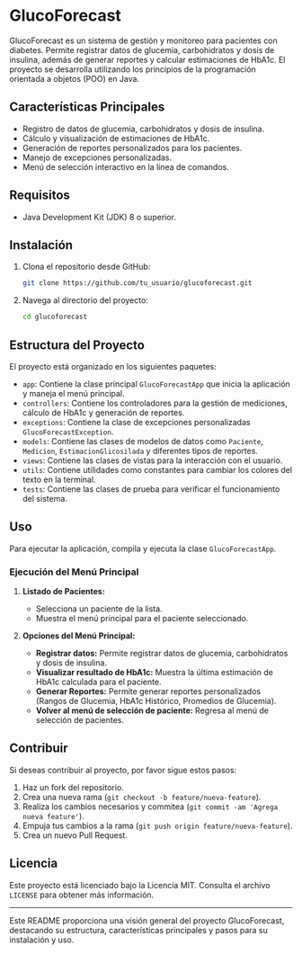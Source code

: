 # GlucoForecast

GlucoForecast es un sistema de gestión y monitoreo para pacientes con diabetes. Permite registrar datos de glucemia, carbohidratos y dosis de insulina, además de generar reportes y calcular estimaciones de HbA1c. El proyecto se desarrolla utilizando los principios de la programación orientada a objetos (POO) en Java.

## Características Principales

- Registro de datos de glucemia, carbohidratos y dosis de insulina.
- Cálculo y visualización de estimaciones de HbA1c.
- Generación de reportes personalizados para los pacientes.
- Manejo de excepciones personalizadas.
- Menú de selección interactivo en la línea de comandos.

## Requisitos

- Java Development Kit (JDK) 8 o superior.

## Instalación

1. Clona el repositorio desde GitHub:
   ```bash
   git clone https://github.com/tu_usuario/glucoforecast.git
   ```
2. Navega al directorio del proyecto:
   ```bash
   cd glucoforecast
   ```

## Estructura del Proyecto

El proyecto está organizado en los siguientes paquetes:

- `app`: Contiene la clase principal `GlucoForecastApp` que inicia la aplicación y maneja el menú principal.
- `controllers`: Contiene los controladores para la gestión de mediciones, cálculo de HbA1c y generación de reportes.
- `exceptions`: Contiene la clase de excepciones personalizadas `GlucoForecastException`.
- `models`: Contiene las clases de modelos de datos como `Paciente`, `Medicion`, `EstimacionGlicosilada` y diferentes tipos de reportes.
- `views`: Contiene las clases de vistas para la interacción con el usuario.
- `utils`: Contiene utilidades como constantes para cambiar los colores del texto en la terminal.
- `tests`: Contiene las clases de prueba para verificar el funcionamiento del sistema.

## Uso

Para ejecutar la aplicación, compila y ejecuta la clase `GlucoForecastApp`.

### Ejecución del Menú Principal

1. **Listado de Pacientes:**
    - Selecciona un paciente de la lista.
    - Muestra el menú principal para el paciente seleccionado.

2. **Opciones del Menú Principal:**
    - **Registrar datos:** Permite registrar datos de glucemia, carbohidratos y dosis de insulina.
    - **Visualizar resultado de HbA1c:** Muestra la última estimación de HbA1c calculada para el paciente.
    - **Generar Reportes:** Permite generar reportes personalizados (Rangos de Glucemia, HbA1c Histórico, Promedios de Glucemia).
    - **Volver al menú de selección de paciente:** Regresa al menú de selección de pacientes.

## Contribuir

Si deseas contribuir al proyecto, por favor sigue estos pasos:

1. Haz un fork del repositorio.
2. Crea una nueva rama (`git checkout -b feature/nueva-feature`).
3. Realiza los cambios necesarios y commitea (`git commit -am 'Agrega nueva feature'`).
4. Empuja tus cambios a la rama (`git push origin feature/nueva-feature`).
5. Crea un nuevo Pull Request.

## Licencia

Este proyecto está licenciado bajo la Licencia MIT. Consulta el archivo `LICENSE` para obtener más información.

---

Este README proporciona una visión general del proyecto GlucoForecast, destacando su estructura, características principales y pasos para su instalación y uso.